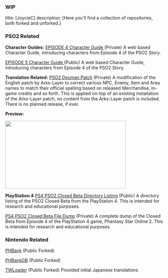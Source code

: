 
### WIP

title: [JoycieC]
description: [Here you'll find a collection of repositories, both forked and unforked.]
 
 
### **PSO2 Related**

**Character Guides:**
 [EPISODE 4 Character Guide ](inserturl) (Private)
A web based Character Guide, introducing characters from Episode 4 of the PSO2 Story.
 
 [EPISODE 5 Character Guide ](inserturl) (Public)
A web based Character Guide, introducing characters from Episode 4 of the PSO2 Story.

**Translation Related:**
 [PSO2 Deuman Patch](https://github.com/JoycieC/PSO2-Deuman-Patch) (Private)
A modification of the English patch by Arks-Layer to correct various NPC, Enemy, Item and Area names to match their official spelling based on released Merchandise, in-game credits and so forth. This is applied on-top of an existing installation of the Arks-Layer patch, no content from the Arks-Layer patch is included. There is no planned release, if ever.

**Preview:**

 <img src="https://joyciec.github.io/Projects/PSO2/DeumanPatch/images/deumanpatch.jpg" width="384" height="216" />

**PlayStation 4**
 [PS4 PSO2 Closed Beta Directory Listing](https://joyciec.github.io/Projects/PSO2/PS4ClosedBetaDirectory/pso2cbhtml.html) (Public)
A directory listing of the PSO2 Closed Beta from the PlayStation 4. This is intended for research and educational purposes.

 [PS4 PSO2 Closed Beta File Dump](nourl) (Private)
A complete dump of the Closed Beta from Episode 4 of the PlayStation 4 game, Phantasy Star Online 2.
This is intended for research and educational purposes.

### **Nintendo Related**

 [PHBank](https://github.com/JoycieC/PHBank) (Public Forked)

 [PHBankGB](https://github.com/JoycieC/PHBankGB) (Public Forked)

 [TWLoader](https://github.com/JoycieC/TWLoader) (Public Forked)
Provided initial Japanese translations
